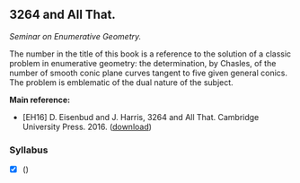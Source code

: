 ## 3264 and All That.

_Seminar on Enumerative Geometry._

The number in the title of this book is a reference to the solution of a classic problem in enumerative geometry: the determination, by Chasles, of the number of smooth conic plane curves tangent to five given general conics. The problem is emblematic of the dual nature of the subject.



**Main reference:** 
- [EH16] D. Eisenbud and J. Harris, 3264 and All That. Cambridge University Press. 2016. ([download](././3264.pdf))

### Syllabus

- [x] ()